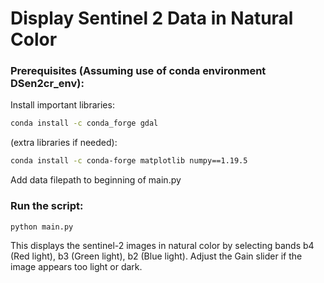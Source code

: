 # Display Sentinel 2 Data in Natural Color
### Prerequisites (Assuming use of conda environment DSen2cr_env):

Install important libraries:
```bash
conda install -c conda_forge gdal
```
(extra libraries if needed):
```bash
conda install -c conda-forge matplotlib numpy==1.19.5
```

Add data filepath to beginning of main.py

### Run the script:
```bash
python main.py
```

This displays the sentinel-2 images in natural color by selecting bands b4 (Red light), b3 (Green light), b2 (Blue light). Adjust the Gain slider if the image appears too light or dark.